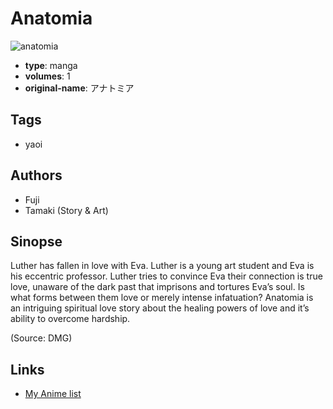 # Anatomia

![anatomia](https://cdn.myanimelist.net/images/manga/3/79363.jpg)

-   **type**: manga
-   **volumes**: 1
-   **original-name**: アナトミア

## Tags

-   yaoi

## Authors

-   Fuji
-   Tamaki (Story & Art)

## Sinopse

Luther has fallen in love with Eva. Luther is a young art student and Eva is his eccentric professor. Luther tries to convince Eva their connection is true love, unaware of the dark past that imprisons and tortures Eva’s soul. Is what forms between them love or merely intense infatuation? Anatomia is an intriguing spiritual love story about the healing powers of love and it’s ability to overcome hardship.

(Source: DMG)

## Links

-   [My Anime list](https://myanimelist.net/manga/44901/Anatomia)
